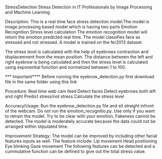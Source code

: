 StressDetection
Stress Detection in IT Professionals by Image Processing and Machine Learning

Description:
This is a real time face stress detection model.The model is image processing based model which is having two parts Emotion Recognition Stress level calculation The emotion recognition model will return the emotion predicted real time. The model classifies face as stressed and not stressed. A model is trained on the fer2013 dataset.

The stress level is calculated with the help of eyebrows contraction and displacemnent from the mean position. The distance between the left and right eyebrow is being calculated and then the stress level is calculated using exponential function and normalized between 1 to 100.

*** Important**** Before running the eyebrow_detection.py first download file in the same folder using this link

Procedure:
Real time web cam feed Detect faces Detect eyebrows both left and right Predict stress/not stress Calculate the stress level

Accuracy/Usage:
Run the eyebrow_detection.py file and sit straight infront of the webcam. Do not run the emotion_recognitio.py. Use only if you want to retrain the model. Try to be clear with your emotion, Fakeness cannot be detected. The model is moderately accurate because the data could not be arranged within stipulated time.

Improvement Strategy:
The model can be improved by including other facial features inputs as well. The feature include: Lip movement Head positioning Eye blinking Gaze movement The following features can be detected and a cummulative function can be defined to give out the total stress value.



